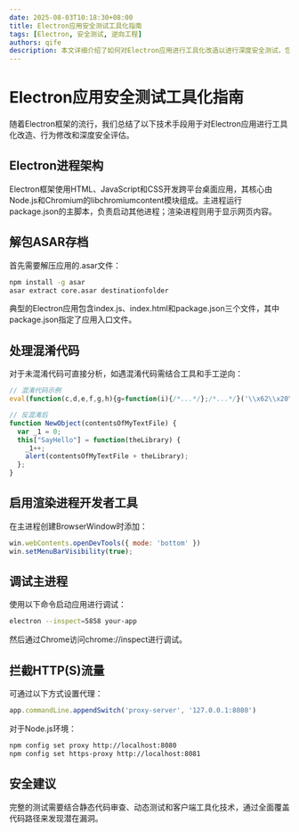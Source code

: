 ```yaml
---
date: 2025-08-03T10:18:30+08:00
title: Electron应用安全测试工具化指南
tags: [Electron, 安全测试, 逆向工程]
authors: qife
description: 本文详细介绍了如何对Electron应用进行工具化改造以进行深度安全测试，包括ASAR解包、代码反混淆、开发者工具启用、主进程调试及流量拦截等关键技术，帮助安全研究人员全面评估Electron应用的安全性。
---
```


# Electron应用安全测试工具化指南

随着Electron框架的流行，我们总结了以下技术手段用于对Electron应用进行工具化改造、行为修改和深度安全评估。

## Electron进程架构
Electron框架使用HTML、JavaScript和CSS开发跨平台桌面应用，其核心由Node.js和Chromium的libchromiumcontent模块组成。主进程运行package.json的主脚本，负责启动其他进程；渲染进程则用于显示网页内容。

## 解包ASAR存档
首先需要解压应用的.asar文件：
```bash
npm install -g asar
asar extract core.asar destinationfolder
```
典型的Electron应用包含index.js、index.html和package.json三个文件，其中package.json指定了应用入口文件。

## 处理混淆代码
对于未混淆代码可直接分析，如遇混淆代码需结合工具和手工逆向：
```javascript
// 混淆代码示例
eval(function(c,d,e,f,g,h){g=function(i){/*...*/};/*...*/}('\\x62\\x20\\x35...',0x28,0x28,...));

// 反混淆后
function NewObject(contentsOfMyTextFile) {
  var _1 = 0;
  this["SayHello"] = function(theLibrary) {
    _1++;
    alert(contentsOfMyTextFile + theLibrary);
  };
}
```

## 启用渲染进程开发者工具
在主进程创建BrowserWindow时添加：
```javascript
win.webContents.openDevTools({ mode: 'bottom' })
win.setMenuBarVisibility(true);
```

## 调试主进程
使用以下命令启动应用进行调试：
```bash
electron --inspect=5858 your-app
```
然后通过Chrome访问chrome://inspect进行调试。

## 拦截HTTP(S)流量
可通过以下方式设置代理：
```javascript
app.commandLine.appendSwitch('proxy-server', '127.0.0.1:8080')
```
对于Node.js环境：
```bash
npm config set proxy http://localhost:8080
npm config set https-proxy http://localhost:8081
```

## 安全建议
完整的测试需要结合静态代码审查、动态测试和客户端工具化技术，通过全面覆盖代码路径来发现潜在漏洞。